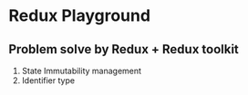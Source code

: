 # Redux Playground

## Problem solve by Redux + Redux toolkit
1. State Immutability management
2. Identifier type
